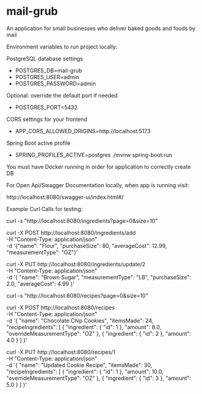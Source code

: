 # mail-grub
An application for small businesses who deliver baked goods and foods by mail

Environment variables to run project locally:

PostgreSQL database settings
- POSTGRES_DB=mail-grub
- POSTGRES_USER=admin
- POSTGRES_PASSWORD=admin

Optional: override the default port if needed
- POSTGRES_PORT=5432

CORS settings for your frontend
- APP_CORS_ALLOWED_ORIGINS=http://localhost:5173

Spring Boot active profile
- SPRING_PROFILES_ACTIVE=postgres ./mvnw spring-boot:run

You must have Docker running in order for application to correctly create DB

For Open Api/Swagger Documentation locally, when app is running visit:

http://localhost:8080/swagger-ui/index.html#/

Example Curl Calls for testing:

curl -s "http://localhost:8080/ingredients?page=0&size=10"

curl -X POST http://localhost:8080/ingredients/add \
  -H "Content-Type: application/json" \
  -d '{"name": "Flour", "purchaseSize": 80, "averageCost": 12.99, "measurementType": "OZ"}'

curl -X PUT http://localhost:8080/ingredients/update/2 \
  -H "Content-Type: application/json" \
  -d '{
        "name": "Brown Sugar",
        "measurementType": "LB",
        "purchaseSize": 2.0,
        "averageCost": 4.99
      }'


curl -s "http://localhost:8080/recipes?page=0&size=10"

curl -X POST http://localhost:8080/recipes \
  -H "Content-Type: application/json" \
  -d '{
        "name": "Chocolate Chip Cookies",
        "itemsMade": 24,
        "recipeIngredients": [
        {
            "ingredient": { "id": 1 },
            "amount": 8.0,
            "overrideMeasurementType": "OZ"
          },
          {
            "ingredient": { "id": 2 },
            "amount": 4.0
          }
        ]
      }'

curl -X PUT http://localhost:8080/recipes/1 \
  -H "Content-Type: application/json" \
  -d '{
        "name": "Updated Cookie Recipe",
        "itemsMade": 30,
        "recipeIngredients": [
          {
            "ingredient": { "id": 1 },
            "amount": 10.0,
            "overrideMeasurementType": "OZ"
          },
          {
            "ingredient": { "id": 3 },
            "amount": 5.0
          }
        ]
      }'
